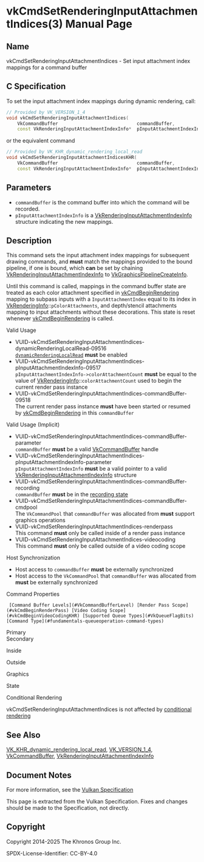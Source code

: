 # vkCmdSetRenderingInputAttachmentIndices(3) Manual Page

## Name

vkCmdSetRenderingInputAttachmentIndices - Set input attachment index mappings for a command buffer



## [](#_c_specification)C Specification

To set the input attachment index mappings during dynamic rendering, call:

```c++
// Provided by VK_VERSION_1_4
void vkCmdSetRenderingInputAttachmentIndices(
    VkCommandBuffer                             commandBuffer,
    const VkRenderingInputAttachmentIndexInfo*  pInputAttachmentIndexInfo);
```

or the equivalent command

```c++
// Provided by VK_KHR_dynamic_rendering_local_read
void vkCmdSetRenderingInputAttachmentIndicesKHR(
    VkCommandBuffer                             commandBuffer,
    const VkRenderingInputAttachmentIndexInfo*  pInputAttachmentIndexInfo);
```

## [](#_parameters)Parameters

- `commandBuffer` is the command buffer into which the command will be recorded.
- `pInputAttachmentIndexInfo` is a [VkRenderingInputAttachmentIndexInfo](https://registry.khronos.org/vulkan/specs/latest/man/html/VkRenderingInputAttachmentIndexInfo.html) structure indicating the new mappings.

## [](#_description)Description

This command sets the input attachment index mappings for subsequent drawing commands, and **must** match the mappings provided to the bound pipeline, if one is bound, which **can** be set by chaining [VkRenderingInputAttachmentIndexInfo](https://registry.khronos.org/vulkan/specs/latest/man/html/VkRenderingInputAttachmentIndexInfo.html) to [VkGraphicsPipelineCreateInfo](https://registry.khronos.org/vulkan/specs/latest/man/html/VkGraphicsPipelineCreateInfo.html).

Until this command is called, mappings in the command buffer state are treated as each color attachment specified in [vkCmdBeginRendering](https://registry.khronos.org/vulkan/specs/latest/man/html/vkCmdBeginRendering.html) mapping to subpass inputs with a `InputAttachmentIndex` equal to its index in [VkRenderingInfo](https://registry.khronos.org/vulkan/specs/latest/man/html/VkRenderingInfo.html)::`pColorAttachments`, and depth/stencil attachments mapping to input attachments without these decorations. This state is reset whenever [vkCmdBeginRendering](https://registry.khronos.org/vulkan/specs/latest/man/html/vkCmdBeginRendering.html) is called.

Valid Usage

- [](#VUID-vkCmdSetRenderingInputAttachmentIndices-dynamicRenderingLocalRead-09516)VUID-vkCmdSetRenderingInputAttachmentIndices-dynamicRenderingLocalRead-09516  
  [`dynamicRenderingLocalRead`](https://registry.khronos.org/vulkan/specs/latest/html/vkspec.html#features-dynamicRenderingLocalRead) **must** be enabled
- [](#VUID-vkCmdSetRenderingInputAttachmentIndices-pInputAttachmentIndexInfo-09517)VUID-vkCmdSetRenderingInputAttachmentIndices-pInputAttachmentIndexInfo-09517  
  `pInputAttachmentIndexInfo->colorAttachmentCount` **must** be equal to the value of [VkRenderingInfo](https://registry.khronos.org/vulkan/specs/latest/man/html/VkRenderingInfo.html)::`colorAttachmentCount` used to begin the current render pass instance
- [](#VUID-vkCmdSetRenderingInputAttachmentIndices-commandBuffer-09518)VUID-vkCmdSetRenderingInputAttachmentIndices-commandBuffer-09518  
  The current render pass instance **must** have been started or resumed by [vkCmdBeginRendering](https://registry.khronos.org/vulkan/specs/latest/man/html/vkCmdBeginRendering.html) in this `commandBuffer`

Valid Usage (Implicit)

- [](#VUID-vkCmdSetRenderingInputAttachmentIndices-commandBuffer-parameter)VUID-vkCmdSetRenderingInputAttachmentIndices-commandBuffer-parameter  
  `commandBuffer` **must** be a valid [VkCommandBuffer](https://registry.khronos.org/vulkan/specs/latest/man/html/VkCommandBuffer.html) handle
- [](#VUID-vkCmdSetRenderingInputAttachmentIndices-pInputAttachmentIndexInfo-parameter)VUID-vkCmdSetRenderingInputAttachmentIndices-pInputAttachmentIndexInfo-parameter  
  `pInputAttachmentIndexInfo` **must** be a valid pointer to a valid [VkRenderingInputAttachmentIndexInfo](https://registry.khronos.org/vulkan/specs/latest/man/html/VkRenderingInputAttachmentIndexInfo.html) structure
- [](#VUID-vkCmdSetRenderingInputAttachmentIndices-commandBuffer-recording)VUID-vkCmdSetRenderingInputAttachmentIndices-commandBuffer-recording  
  `commandBuffer` **must** be in the [recording state](#commandbuffers-lifecycle)
- [](#VUID-vkCmdSetRenderingInputAttachmentIndices-commandBuffer-cmdpool)VUID-vkCmdSetRenderingInputAttachmentIndices-commandBuffer-cmdpool  
  The `VkCommandPool` that `commandBuffer` was allocated from **must** support graphics operations
- [](#VUID-vkCmdSetRenderingInputAttachmentIndices-renderpass)VUID-vkCmdSetRenderingInputAttachmentIndices-renderpass  
  This command **must** only be called inside of a render pass instance
- [](#VUID-vkCmdSetRenderingInputAttachmentIndices-videocoding)VUID-vkCmdSetRenderingInputAttachmentIndices-videocoding  
  This command **must** only be called outside of a video coding scope

Host Synchronization

- Host access to `commandBuffer` **must** be externally synchronized
- Host access to the `VkCommandPool` that `commandBuffer` was allocated from **must** be externally synchronized

Command Properties

     [Command Buffer Levels](#VkCommandBufferLevel) [Render Pass Scope](#vkCmdBeginRenderPass) [Video Coding Scope](#vkCmdBeginVideoCodingKHR) [Supported Queue Types](#VkQueueFlagBits) [Command Type](#fundamentals-queueoperation-command-types)

Primary  
Secondary

Inside

Outside

Graphics

State

Conditional Rendering

vkCmdSetRenderingInputAttachmentIndices is not affected by [conditional rendering](#drawing-conditional-rendering)

## [](#_see_also)See Also

[VK\_KHR\_dynamic\_rendering\_local\_read](https://registry.khronos.org/vulkan/specs/latest/man/html/VK_KHR_dynamic_rendering_local_read.html), [VK\_VERSION\_1\_4](https://registry.khronos.org/vulkan/specs/latest/man/html/VK_VERSION_1_4.html), [VkCommandBuffer](https://registry.khronos.org/vulkan/specs/latest/man/html/VkCommandBuffer.html), [VkRenderingInputAttachmentIndexInfo](https://registry.khronos.org/vulkan/specs/latest/man/html/VkRenderingInputAttachmentIndexInfo.html)

## [](#_document_notes)Document Notes

For more information, see the [Vulkan Specification](https://registry.khronos.org/vulkan/specs/latest/html/vkspec.html#vkCmdSetRenderingInputAttachmentIndices)

This page is extracted from the Vulkan Specification. Fixes and changes should be made to the Specification, not directly.

## [](#_copyright)Copyright

Copyright 2014-2025 The Khronos Group Inc.

SPDX-License-Identifier: CC-BY-4.0